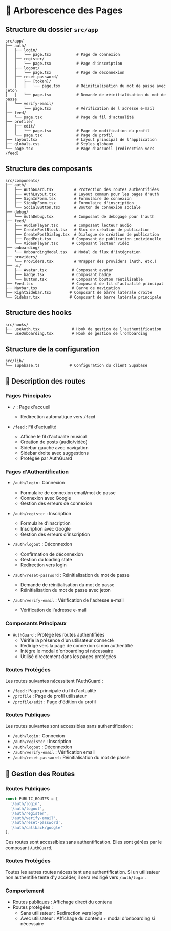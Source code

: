 # 🌳 Arborescence des Pages

## Structure du dossier `src/app`

```
src/app/
├── auth/
│   ├── login/
│   │   └── page.tsx           # Page de connexion
│   ├── register/
│   │   └── page.tsx           # Page d'inscription
│   ├── logout/
│   │   └── page.tsx           # Page de déconnexion
│   ├── reset-password/
│   │   ├── [token]/
│   │   │   └── page.tsx       # Réinitialisation du mot de passe avec jeton
│   │   └── page.tsx           # Demande de réinitialisation du mot de passe
│   └── verify-email/
│       └── page.tsx           # Vérification de l'adresse e-mail
├── feed/
│   └── page.tsx               # Page de fil d'actualité
├── profile/
│   ├── edit/
│   │   └── page.tsx           # Page de modification du profil
│   └── page.tsx               # Page de profil
├── layout.tsx                 # Layout principal de l'application
├── globals.css                # Styles globaux
└── page.tsx                   # Page d'accueil (redirection vers /feed)
```

## Structure des composants

```
src/components/
├── auth/
│   ├── AuthGuard.tsx         # Protection des routes authentifiées
│   ├── AuthLayout.tsx        # Layout commun pour les pages d'auth
│   ├── SignInForm.tsx        # Formulaire de connexion
│   ├── SignUpForm.tsx        # Formulaire d'inscription
│   └── SocialButton.tsx      # Bouton de connexion sociale
├── debug/
│   └── AuthDebug.tsx         # Composant de débogage pour l'auth
├── feed/
│   ├── AudioPlayer.tsx       # Composant lecteur audio
│   ├── CreatePostBlock.tsx   # Bloc de création de publication
│   ├── CreatePostDialog.tsx  # Dialogue de création de publication
│   ├── FeedPost.tsx         # Composant de publication individuelle
│   └── VideoPlayer.tsx      # Composant lecteur vidéo
├── onboarding/
│   └── OnboardingModal.tsx   # Modal de flux d'intégration
├── providers/
│   └── Providers.tsx         # Wrapper des providers (Auth, etc.)
├── ui/
│   ├── Avatar.tsx           # Composant avatar
│   ├── badge.tsx            # Composant badge
│   └── button.tsx           # Composant bouton réutilisable
├── Feed.tsx                 # Composant de fil d'actualité principal
├── Navbar.tsx               # Barre de navigation
├── RightSidebar.tsx        # Composant de barre latérale droite
└── Sidebar.tsx             # Composant de barre latérale principale
```

## Structure des hooks

```
src/hooks/
├── useAuth.tsx              # Hook de gestion de l'authentification
└── useOnboarding.tsx        # Hook de gestion de l'onboarding
```

## Structure de la configuration

```
src/lib/
└── supabase.ts             # Configuration du client Supabase
```

## 📝 Description des routes

### Pages Principales
- `/` : Page d'accueil
  - Redirection automatique vers `/feed`

- `/feed` : Fil d'actualité
  - Affiche le fil d'actualité musical
  - Création de posts (audio/vidéo)
  - Sidebar gauche avec navigation
  - Sidebar droite avec suggestions
  - Protégée par AuthGuard

### Pages d'Authentification
- `/auth/login` : Connexion
  - Formulaire de connexion email/mot de passe
  - Connexion avec Google
  - Gestion des erreurs de connexion
  
- `/auth/register` : Inscription
  - Formulaire d'inscription
  - Inscription avec Google
  - Gestion des erreurs d'inscription
  
- `/auth/logout` : Déconnexion
  - Confirmation de déconnexion
  - Gestion du loading state
  - Redirection vers login

- `/auth/reset-password` : Réinitialisation du mot de passe
  - Demande de réinitialisation du mot de passe
  - Réinitialisation du mot de passe avec jeton
  
- `/auth/verify-email` : Vérification de l'adresse e-mail
  - Vérification de l'adresse e-mail

### Composants Principaux
- `AuthGuard` : Protège les routes authentifiées
  - Vérifie la présence d'un utilisateur connecté
  - Redirige vers la page de connexion si non authentifié
  - Intègre le modal d'onboarding si nécessaire
  - Utilisé directement dans les pages protégées

### Routes Protégées
Les routes suivantes nécessitent l'AuthGuard :
- `/feed` : Page principale du fil d'actualité
- `/profile` : Page de profil utilisateur
- `/profile/edit` : Page d'édition du profil

### Routes Publiques
Les routes suivantes sont accessibles sans authentification :
- `/auth/login` : Connexion
- `/auth/register` : Inscription
- `/auth/logout` : Déconnexion
- `/auth/verify-email` : Vérification email
- `/auth/reset-password` : Réinitialisation du mot de passe

## 🔐 Gestion des Routes

### Routes Publiques
```typescript
const PUBLIC_ROUTES = [
  '/auth/login',
  '/auth/logout',
  '/auth/register',
  '/auth/verify-email',
  '/auth/reset-password',
  '/auth/callback/google'
];
```
Ces routes sont accessibles sans authentification. Elles sont gérées par le composant `AuthGuard`.

### Routes Protégées
Toutes les autres routes nécessitent une authentification. Si un utilisateur non authentifié tente d'y accéder, il sera redirigé vers `/auth/login`.

### Comportement
- Routes publiques : Affichage direct du contenu
- Routes protégées :
  - Sans utilisateur : Redirection vers login
  - Avec utilisateur : Affichage du contenu + modal d'onboarding si nécessaire
